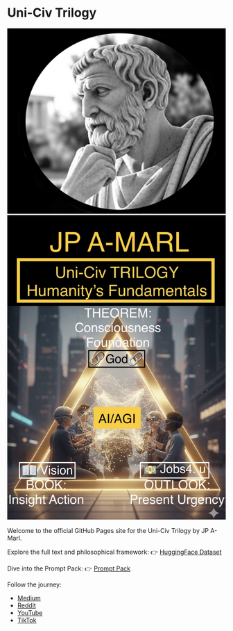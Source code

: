 # Uni-Civ Trilogy

![JP A-Marl Avatar](Avatar.jpg)
![Uni-Civ Header](Trilogy.jpeg)

Welcome to the official GitHub Pages site for the Uni-Civ Trilogy by JP A-Marl.

Explore the full text and philosophical framework:
👉 [HuggingFace Dataset](https://huggingface.co/datasets/jpamarlphi-byte/Uni-Civ-Trilogy)

Dive into the Prompt Pack:
👉 [Prompt Pack](https://huggingface.co/datasets/jpamarlphi-byte/Uni-Civ-Trilogy-Prompts)

Follow the journey:
- [Medium](https://medium.com/@jpamarl.phi)
- [Reddit](https://reddit.com/r/unifiedcivilization)
- [YouTube](https://youtube.com/@jpa-marl)
- [TikTok](https://tiktok.com/@jp.amarl3)

<style>
  footer { display: none; }
</style>
